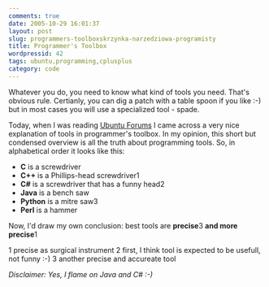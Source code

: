 ```yaml
---
comments: true
date: 2005-10-29 16:01:37
layout: post
slug: programmers-toolboxskrzynka-narzedziowa-programisty
title: Programmer's Toolbox
wordpressid: 42
tags: ubuntu,programming,cplusplus
category: code
---
```


Whatever you do, you need to know what kind of tools you need. 
That's obvious rule. Certianly, you can dig a patch with a table 
spoon if you like :-) but in most cases you will use a specialized tool - spade.

Today, when I was reading [Ubuntu Forums](http://www.ubuntuforums.org) 
I came across a very nice explanation of tools in programmer's toolbox. 
In my opinion, this short but condensed overview is all the truth about programming tools. 
So, in alphabetical order it looks like this:

  * **C** is a screwdriver
  * **C++** is a Phillips-head screwdriver1
  * **C#** is a screwdriver that has a funny head2
  * **Java** is a bench saw
  * **Python** is a mitre saw3
  * **Perl** is a hammer

Now, I'd draw my own conclusion: best tools are **precise**3 **and more precise**1

1 precise as surgical instrument
2 first, I think tool is expected to be usefull, not funny :-)
3 another precise and accureate tool

_Disclaimer: Yes, I flame on Java and C# :-)_
